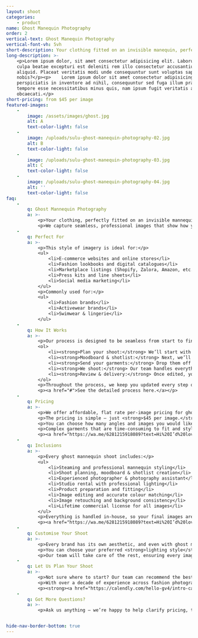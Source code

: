 ```yaml
---
layout: shoot
categories:
    - product
name: Ghost Manequin Photography
order: 2
vertical-text: Ghost Manequin Photography
vertical-font-vh: 5vh
short-description: Your clothing fitted on an invisible manequin, perfectly fitted and lit.
long-description: >-
    <p>Lorem ipsum dolor, sit amet consectetur adipisicing elit. Laborum in
    culpa beatae excepturi est deleniti rem illo consectetur accusantium
    aliquid. Placeat veritatis modi unde consequuntur sunt voluptas sapiente hic
    nobis?</p><p>    Lorem ipsum dolor sit amet consectetur adipisicing elit. Ex
    perspiciatis in inventore ad nihil, consequuntur sed fuga illum praesentium
    tempore esse necessitatibus minus quis, nam ipsum fugit veritatis aut
    obcaecati.</p>
short-pricing: from $45 per image
featured-images:
    -
        image: /assets/images/ghost.jpg
        alt: A
        text-color-light: false
    -
        image: /uploads/sulu-ghost-manequin-photography-02.jpg
        alt: B
        text-color-light: false
    -
        image: /uploads/sulu-ghost-manequin-photography-03.jpg
        alt: C
        text-color-light: false
    -
        image: /uploads/sulu-ghost-manequin-photography-04.jpg
        alt: ''
        text-color-light: false
faq:
    -
        q: Ghost Mannequin Photography
        a: >-
            <p>Your clothing, perfectly fitted on an invisible mannequin, styled and lit to bring out its shape and texture.</p>
            <p>We capture seamless, professional images that show how your garments fit and flow — ideal for fashion brands who want a clean, elevated look across their collections.</p>
    -
        q: Perfect For
        a: >-
            <p>This style of imagery is ideal for:</p>
            <ul>
                <li>E-commerce websites and online stores</li>
                <li>Fashion lookbooks and digital catalogues</li>
                <li>Marketplace listings (Shopify, Zalora, Amazon, etc.)</li>
                <li>Press kits and line sheets</li>
                <li>Social media marketing</li>
            </ul>
            <p>Commonly used for:</p>
            <ul>
                <li>Fashion brands</li>
                <li>Activewear brands</li>
                <li>Swimwear & lingerie</li>
            </ul>
    -
        q: How It Works
        a: >-
            <p>Our process is designed to be seamless from start to finish:</p>
            <ol>
                <li><strong>Plan your shoot:</strong> We’ll start with a call with one of our experienced shoot producers to get to know your brand, collection, and goals for the shoot, and walk you through exactly what to expect.</li>
                <li><strong>Moodboard & shotlist:</strong> Next, we’ll create a detailed shoot plan that covers everything from mannequin styling and garment preparation to backdrop colours, lighting style, and angles. You’ll see exactly what’s being captured before we start, so there are no surprises.</li>
                <li><strong>Send your garments:</strong> Drop them off to our Bali studio or ship them through our trusted local and international partners. Each piece will be steamed, styled, and ready to shoot.</li>
                <li><strong>We shoot:</strong> Our team handles everything from lighting and styling to capturing every angle according to your shotlist, ensuring each garment is perfectly fitted and evenly lit.</li>
                <li><strong>Review & delivery:</strong> Once edited, your images are uploaded to a private gallery for your review and final approval before delivery.</li>
            </ol>
            <p>Throughout the process, we keep you updated every step of the way, so you can relax knowing your shoot is in expert hands.</p>
            <p><a href="#">See the detailed process here.</a></p>
    -
        q: Pricing
        a: >-
            <p>We offer affordable, flat rate per-image pricing for ghost mannequin photography, with a rate that already includes the studio rental, professional lighting, mannequin styling and steaming, photographer, and professional editing & retouching. It’s an end-to-end service for one simple price.</p>
            <p>The pricing is simple — just <strong>$45 per image.</strong></p>
            <p>You can choose how many angles and images you would like us to capture for each garment, with the average being 2–3 images (front, back, and detail) and add additional images as needed for variations or social content.</p>
            <p>Complex garments that are time-consuming to fit and style (such as layered outfits, delicate fabrics, or asymmetrical designs) may incur a small additional styling fee, which we’ll confirm in advance.</p>
            <p><a href="https://wa.me/6281215918089?text=Hi%20I’d%20love%20more%20details%20about%20the%20pricing%20for%20ghost%20manequin%20photography%20at%20Suluh%20Studio">See full pricing details below.</a></p>
    -
        q: Inclusions
        a: >-
            <p>Every ghost mannequin shoot includes:</p>
            <ul>
                <li>Steaming and professional mannequin styling</li>
                <li>Shoot planning, moodboard & shotlist creation</li>
                <li>Experienced photographer & photography assistant</li>
                <li>Studio rental with professional lighting</li>
                <li>Product preparation and fitting</li>
                <li>Image editing and accurate colour matching</li>
                <li>Image retouching and background consistency</li>
                <li>Lifetime commercial license for all images</li>
            </ul>
            <p>Everything is handled in-house, so your final images are cohesive, polished, and ready to use across your website, social media, and print.</p>
            <p><a href="https://wa.me/6281215918089?text=Hi%20I’d%20love%20more%20details%20about%20the%20pricing%20for%20ghost%20manequin%20photography%20at%20Suluh%20Studio">See full pricing details below.</a></p>
    -
        q: Customise Your Shoot
        a: >-
            <p>Every brand has its own aesthetic, and even with ghost mannequin photography, there’s room to make it your own.</p>
            <p>You can choose your preferred <strong>lighting style</strong>, decide how each garment is <strong>styled and positioned</strong>, and select either a <strong>transparent background</strong> or any <strong>HEX colour</strong> that suits your brand.</p>
            <p>Our team will take care of the rest, ensuring every image is cohesive, polished, and perfectly on-brand.</p>
    -
        q: Let Us Plan Your Shoot
        a: >-
            <p>Not sure where to start? Our team can recommend the best package based on your goals and help you plan the perfect ghost mannequin shoot for your brand.</p>
            <p>With over a decade of experience across fashion photography, marketing, and creative direction, we’ll guide you through everything — from styling and mannequin fitting to lighting and delivery timelines.</p>
            <p><strong><a href="https://calendly.com/hello-gv4/intro-call">Book a complimentary call</a></strong> and let’s bring your collection to life.</p>
    -
        q: Got More Questions?
        a: >-
            <p>Ask us anything — we’re happy to help clarify pricing, timelines, workflow or review your moodboard and let you know what’s possible for your shoot.</p>


hide-nav-border-bottom: true
---
```

